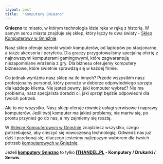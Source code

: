 ```yaml
---
layout: post
title:  "Komputery Gniezno"
---
```


**Gniezno** to miasto, w którym technologia idzie ręka w rękę z historią. W samym sercu miasta znajduje się sklep, który łączy te dwa światy - [Sklep Komputerowy w Gnieźnie](https://ithandel.pl)

Nasz sklep oferuje szeroki wybór komputerów, od laptopów po stacjonarne, a także akcesoria i peryferia. Dla graczy przygotowaliśmy specjalną ofertę z najnowszymi komputerami gamingowymi, które zagwarantują niezapomniane wrażenia z gry. Dla biznesu oferujemy komputery biznesowe, które świetnie sprawdzą się w każdej firmie.

Co jednak wyróżnia nasz sklep na tle innych? Przede wszystkim nasz profesjonalny personel, który pomoże w doborze odpowiedniego sprzętu dla każdego klienta. Nie jesteś pewny, jaki komputer wybrać? Nie ma problemu, nasz specjalista doradzi ci, jaki sprzęt będzie odpowiedni dla twoich potrzeb.

Ale to nie wszystko. Nasz sklep oferuje również usługi serwisowe i naprawy komputerów. Jeśli twój komputer ma jakieś problemy, nie martw się, po prostu przynieś go do nas, a my zajmiemy się resztą.

W [Sklepie Komputerowym w Gnieźnie](https://ithandel.pl) znajdziesz wszystko, czego potrzebujesz, aby cieszyć się nowoczesną technologią. Odwiedź nas już dziś i przekonaj się, dlaczego jesteśmy najlepszym wyborem dla twoich potrzeb [komputerowych w Gnieźnie](https://ithandel.pl).

Jeżeli **[komputery Gniezno](https://ithandel.pl)** to tylko **[ITHANDEL.PL](https://ithandel.pl) - Komputery / Drukarki / Serwis**
